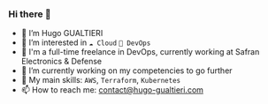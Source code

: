 ### Hi there 👋


- 👋 I’m Hugo GUALTIERI
- 👀 I’m interested in `☁ Cloud` `🔁 DevOps`
- 💼 I'm a full-time freelance in DevOps, currently working at Safran Electronics & Defense
- 🌱 I’m currently working on my competencies to go further
- 🚀 My main skills: `AWS`, `Terraform`, `Kubernetes`
- 📫 How to reach me: contact@hugo-gualtieri.com
